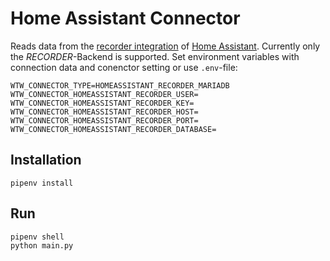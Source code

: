 # Home Assistant Connector

Reads data from the [recorder integration](https://www.home-assistant.io/integrations/recorder/) of [Home Assistant](https://www.home-assistant.io/). Currently only the _RECORDER_-Backend is supported.
Set environment variables with connection data and conenctor setting or use `.env`-file:
```
WTW_CONNECTOR_TYPE=HOMEASSISTANT_RECORDER_MARIADB
WTW_CONNECTOR_HOMEASSISTANT_RECORDER_USER=
WTW_CONNECTOR_HOMEASSISTANT_RECORDER_KEY=
WTW_CONNECTOR_HOMEASSISTANT_RECORDER_HOST=
WTW_CONNECTOR_HOMEASSISTANT_RECORDER_PORT=
WTW_CONNECTOR_HOMEASSISTANT_RECORDER_DATABASE=
```

## Installation

```Shell
pipenv install
```

## Run

```Shell
pipenv shell
python main.py
```
